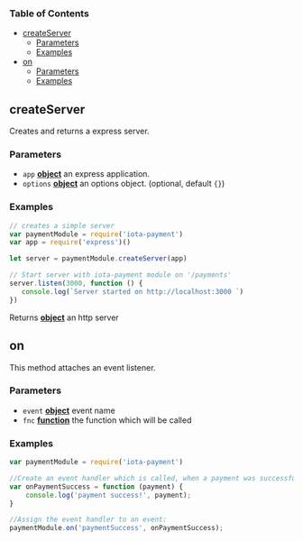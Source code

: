 <!-- Generated by documentation.js. Update this documentation by updating the source code. -->

### Table of Contents

-   [createServer][1]
    -   [Parameters][2]
    -   [Examples][3]
-   [on][4]
    -   [Parameters][5]
    -   [Examples][6]

## createServer

Creates and returns a express server.

### Parameters

-   `app` **[object][7]** an express application.
-   `options` **[object][7]** an options object. (optional, default `{}`)

### Examples

```javascript
// creates a simple server
var paymentModule = require('iota-payment')
var app = require('express')()

let server = paymentModule.createServer(app)

// Start server with iota-payment module on '/payments'
server.listen(3000, function () {
   console.log(`Server started on http://localhost:3000 `)
})
```

Returns **[object][7]** an http server

## on

This method attaches an event listener.

### Parameters

-   `event` **[object][7]** event name
-   `fnc` **[function][8]** the function which will be called

### Examples

```javascript
var paymentModule = require('iota-payment')

//Create an event handler which is called, when a payment was successfull
var onPaymentSuccess = function (payment) {
    console.log('payment success!', payment);
}

//Assign the event handler to an event:
paymentModule.on('paymentSuccess', onPaymentSuccess);
```

[1]: #createserver

[2]: #parameters

[3]: #examples

[4]: #on

[5]: #parameters-1

[6]: #examples-1

[7]: https://developer.mozilla.org/docs/Web/JavaScript/Reference/Global_Objects/Object

[8]: https://developer.mozilla.org/docs/Web/JavaScript/Reference/Statements/function
